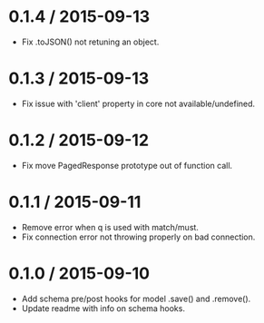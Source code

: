 0.1.4 / 2015-09-13
===================
  * Fix .toJSON() not retuning an object.

0.1.3 / 2015-09-13
===================
  * Fix issue with 'client' property in core not available/undefined.

0.1.2 / 2015-09-12
===================
  * Fix move PagedResponse prototype out of function call.

0.1.1 / 2015-09-11
===================
  * Remove error when q is used with match/must.
  * Fix connection error not throwing properly on bad connection.

0.1.0 / 2015-09-10
===================
  * Add schema pre/post hooks for model .save() and .remove().
  * Update readme with info on schema hooks.
